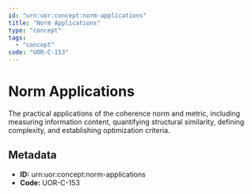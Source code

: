 ```yaml
---
id: "urn:uor:concept:norm-applications"
title: "Norm Applications"
type: "concept"
tags:
  - "concept"
code: "UOR-C-153"
---
```


# Norm Applications

The practical applications of the coherence norm and metric, including measuring information content, quantifying structural similarity, defining complexity, and establishing optimization criteria.

## Metadata

- **ID:** urn:uor:concept:norm-applications
- **Code:** UOR-C-153
